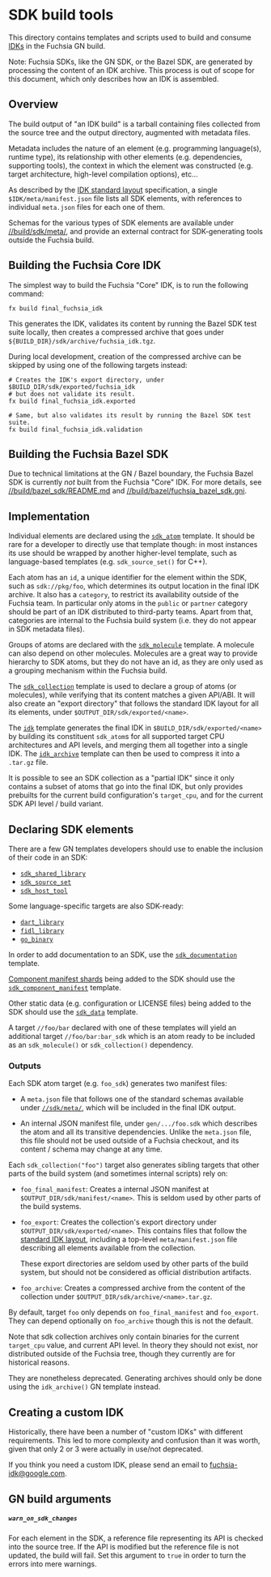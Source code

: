 # SDK build tools

This directory contains templates and scripts used to build and consume
[IDKs][fuchsia-idk] in the Fuchsia GN build.

Note: Fuchsia SDKs, like the GN SDK, or the Bazel SDK, are generated by
processing the content of an IDK archive. This process is out of scope
for this document, which only describes how an IDK is assembled.


## Overview

The build output of "an IDK build" is a tarball containing files collected from
the source tree and the output directory, augmented with metadata files.

Metadata includes the nature of an element (e.g. programming language(s),
runtime type), its relationship with other elements (e.g. dependencies,
supporting tools), the context in which the element was constructed (e.g.
target architecture, high-level compilation options), etc...

As described by the [IDK standard layout][idk-layout] specification, a
single `$IDK/meta/manifest.json` file lists all SDK elements, with references
to individual `meta.json` files for each one of them.

Schemas for the various types of SDK elements are available under
[//build/sdk/meta/](meta), and provide an external contract for SDK-generating
tools outside the Fuchsia build.


## Building the Fuchsia Core IDK

The simplest way to build the Fuchsia "Core" IDK, is to run the following
command:

```
fx build final_fuchsia_idk
```

This generates the IDK, validates its content by running the Bazel SDK test
suite locally, then creates a compressed archive that goes under
`${BUILD_DIR}/sdk/archive/fuchsia_idk.tgz`.

During local development, creation of the compressed archive can be skipped
by using one of the following targets instead:

```
# Creates the IDK's export directory, under $BUILD_DIR/sdk/exported/fuchsia_idk
# but does not validate its result.
fx build final_fuchsia_idk.exported

# Same, but also validates its result by running the Bazel SDK test suite.
fx build final_fuchsia_idk.validation
```

## Building the Fuchsia Bazel SDK

Due to technical limitations at the GN / Bazel boundary, the Fuchsia Bazel SDK
is currently _not_ built from the Fuchsia "Core" IDK. For more details, see
[//build/bazel_sdk/README.md](/build/bazel_sdk/README.md) and
[//build/bazel/fuchsia_bazel_sdk.gni](/build/bazel/fuchsia_bazel_sdk.gni).


## Implementation

Individual elements are declared using the [`sdk_atom`](sdk_atom.gni) template.
It should be rare for a developer to directly use that template though: in most
instances its use should be wrapped by another higher-level template, such as
language-based templates (e.g. `sdk_source_set()` for C++).

Each atom has an `id`, a unique identifier for the element within the SDK,
such as `sdk://pkg/foo`, which determines its output location in the final
IDK archive. It also has a `category`, to restrict its availability outside
of the Fuchsia team. In particular only atoms in the `public` or `partner`
category should be part of an IDK distributed to third-party teams. Apart
from that, categories are internal to the Fuchsia build system (i.e. they
do not appear in SDK metadata files).

Groups of atoms are declared with the [`sdk_molecule`](sdk_molecule.gni)
template. A molecule can also depend on other molecules. Molecules are a great
way to provide hierarchy to SDK atoms, but they do not have an id, as they
are only used as a grouping mechanism within the Fuchsia build.

The [`sdk_collection`](sdk_collection.gni) template is used to declare
a group of atoms (or molecules), while verifying that its content matches
a given API/ABI. It will also create an "export directory" that follows
the standard IDK layout for all its elements, under
`$OUTPUT_DIR/sdk/exported/<name>`.

The [`idk`](idk.gn) template generates the final IDK in
`$BUILD_DIR/sdk/exported/<name>` by building its constituent `sdk_atom`s for
all supported target CPU architectures and API levels, and merging them all
together into a single IDK. The [`idk_archive`](idk_archive.gn) template can
then be used to compress it into a `.tar.gz` file.

It is possible to see an SDK collection as a "partial IDK" since it
only contains a subset of atoms that go into the final IDK, but only
provides prebuilts for the current build configuration's `target_cpu`,
and for the current SDK API level / build variant.


## Declaring SDK elements

There are a few GN templates developers should use to enable the inclusion of
their code in an SDK:
- [`sdk_shared_library`](/build/cpp/sdk_shared_library.gni)
- [`sdk_source_set`](/build/cpp/sdk_source_set.gni)
- [`sdk_host_tool`](/build/sdk/sdk_host_tool.gni)

Some language-specific targets are also SDK-ready:
- [`dart_library`](/build/dart/dart_library.gni)
- [`fidl_library`](/build/fidl/fidl_library.gni)
- [`go_binary`](/build/go/go_binary.gni)

In order to add documentation to an SDK, use the
[`sdk_documentation`](sdk_documentation.gni) template.

[Component manifest shards][cm-shards] being added to the SDK should use the
[`sdk_component_manifest`](sdk_component_manifest.gni) template.

Other static data (e.g. configuration or LICENSE files) being added to the SDK
should use the [`sdk_data`](sdk_data.gni) template.

A target `//foo/bar` declared with one of these templates will yield an
additional target `//foo/bar:bar_sdk` which is an atom ready to be included
as an `sdk_molecule()` or `sdk_collection()` dependency.


### Outputs

Each SDK atom target (e.g. `foo_sdk`) generates two manifest files:

- A `meta.json` file that follows one of the standard schemas
  available under [`//sdk/meta/`](meta), which will be included
  in the final IDK output.

- An internal JSON manifest file, under `gen/.../foo.sdk` which
  describes the atom and all its transitive dependencies. Unlike
  the `meta.json` file, this file should not be used outside of
  a Fuchsia checkout, and its content / schema may change at
  any time.

Each `sdk_collection("foo")` target also generates sibling targets
that other parts of the build system (and sometimes internal scripts)
rely on:

- `foo_final_manifest`: Creates a internal JSON manifest at
  `$OUTPUT_DIR/sdk/manifest/<name>`. This is seldom used by
  other parts of the build systems.

- `foo_export`: Creates the collection's export directory under
  `$OUTPUT_DIR/sdk/exported/<name>`. This contains files that
  follow the [standard IDK layout][idk-layout], including
  a top-level `meta/manifest.json` file describing all elements
  available from the collection.

  These export directories are seldom used by other parts of
  the build system, but should not be considered as official
  distribution artifacts.

- `foo_archive`: Creates a compressed archive from the content
  of the collection under `$OUTPUT_DIR/sdk/archive/<name>.tar.gz`.

By default, target `foo` only depends on `foo_final_manifest`
and `foo_export`. They can depend optionally on `foo_archive`
though this is not the default.

Note that sdk collection archives only contain binaries for
the current `target_cpu` value, and current API level. In theory
they should not exist, nor distributed outside of the Fuchsia
tree, though they currently are for historical reasons.

They are nonetheless deprecated. Generating archives should only be done using
the `idk_archive()` GN template instead.

## Creating a custom IDK

Historically, there have been a number of "custom IDKs" with different
requirements. This led to more complexity and confusion than it was worth,
given that only 2 or 3 were actually in use/not deprecated.

If you think you need a custom IDK, please send an email to
fuchsia-idk@google.com.

## GN build arguments

##### `warn_on_sdk_changes`

For each element in the SDK, a reference file representing its API is checked
into the source tree. If the API is modified but the reference file is not
updated, the build will fail. Set this argument to `true` in order to turn the
errors into mere warnings.

[cm-shards]: /docs/development/components/build.md#component-manifest-shards
[fuchsia-idk]: /docs/development/idk/README.md
[idk-layout]: /docs/development/idk/layout.md
